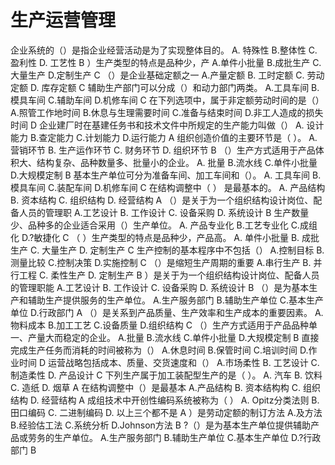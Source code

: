 # 生产运营管理
企业系统的（）是指企业经营活动是为了实现整体目的。
A. 特殊性
B.整体性
C.盈利性
D. 工艺性
B
）生产类型的特点是品种少，产
A.单件小批量
B.成批生产
C.大量生产
D.定制生产
C
（）是企业基础定额之一
A.产量定额
B. 工时定额
C. 劳动定额
D. 库存定额
C
辅助生产部门可以分成（）和动力部门两类。
A.工具车间
B.模具车间
C.辅助车间
D.机修车间
C
在下列选项中，属于非定额劳动时间的是（）
A.照管工作地时间
B.休息与生理需要时间
C.准备与结束时间
D.非工人造成的损失时间
D
企业建厂时在基建任务书和技术文件中所规定的生产能力叫做（）
A. 设计能力
B.查定能力
C.计划能力
D.运行能力
A
组织创造价值的主要环节是（ ）。
A. 营销环节
B. 生产运作环节
C. 财务环节
D. 组织环节
B
（）生产方式适用于产品体积大、结构复杂、品种数量多、批量小的企业。
A. 批量
B.流水线
C.单件小批量
D.大规模定制
B
基本生产单位可分为准备车间、加工车间和（）。
A. 工具车间
B.模具车间
C.装配车间
D.机修车间
C
在结构调整中（ ） 是最基本的。
A. 产品结构
B. 资本结构
C. 组织结构
D. 经营结构
A
（）是关于为一个组织结构设计岗位、配备人员的管理职
A.工艺设计
B. 工作设计
C. 设备采购
D. 系统设计
B
生产数量少、品种多的企业适合采用（）生产单位。
A. 产品专业化
B.工艺专业化
C.成组化
D.?敏捷化
C
（ ）生产类型的特点是品种少，产品高。
A. 单件小批量
B. 成批生产
C. 大量生产
D. 定制生产
C
生产控制的基本程序中不包括（）
A.控制目标
B.测量比较
C.控制决策
D.实施控制
C
（）是缩短生产周期的重要
A.串行生产
B. 并行工程
C. 柔性生产
D. 定制生产
B
 ）是关于为一个组织结构设计岗位、配备人员的管理职能
A.工艺设计
B. 工作设计
C. 设备采购
D. 系统设计
B
（）是为基本生产和辅助生产提供服务的生产单位。
A.生产服务部门
B.辅助生产单位
C.基本生产单位
D.行政部门
A
（）是关系到产品质量、生产效率和生产成本的重要因素。
A.物料成本
B.加工工艺
C.设备质量
D.组织结构
C
（）生产方式适用于产品品种单一、产量大而稳定的企业。
A.批量
B.流水线
C.单件小批量
D.大规模定制
B
直接完成生产任务而消耗的时间被称为（）
A.休息时间
B.保管时间
C.培训时间
D.作业时间
D
运营战略包括成本、质量、交货速度和（）
A.市场柔性
B. 工艺设计
C.制造柔性
D. 产品设计
C
下列生产属于加工装配型生产的是（ ）。
A. 汽车
B. 饮料
C. 造纸
D. 烟草
A
在结构调整中（）是最基本
A.产品结构
B. 资本结构构
C. 组织结构
D. 经营结构
A
成组技术中开创性编码系统被称为（ ）
A. Opitz分类法则
B. 田口编码
C. 二进制编码
D. 以上三个都不是
A
）是劳动定额的制订方法
A.及方法
B.经验估工法
C.系统分析
D.Johnson方法
B
?（）是为基本生产单位提供辅助产品或劳务的生产单位。
A.生产服务部门
B.辅助生产单位
C.基本生产单位
D.?行政部门
B
